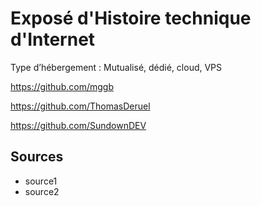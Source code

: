 # Exposé d'Histoire technique d'Internet
Type d’hébergement : Mutualisé, dédié, cloud, VPS

https://github.com/mggb

https://github.com/ThomasDeruel

https://github.com/SundownDEV

## Sources
* source1
* source2

